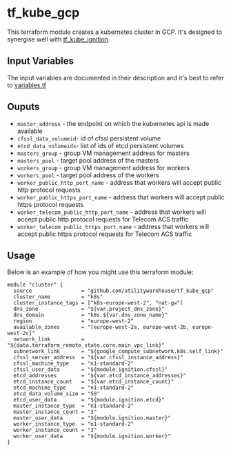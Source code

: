 # tf_kube_gcp

This terraform module creates a kubernetes cluster in GCP. It's designed to synergise well with [tf_kube_ignition](https://github.com/utilitywarehouse/tf_kube_ignition).

## Input Variables

The input variables are documented in their description and it's best to refer to [variables.tf](variables.tf)

## Ouputs

- `master_address` - the endpoint on which the kubernetes api is made available
- `cfssl_data_volumeid`- id of cfssl persistent volume
- `etcd_data_volumeids`- list of ids of etcd persistent volumes
- `masters_group` - group VM management address for masters
- `masters_pool` - target pool address of the masters
- `workers_group` - group VM management address for workers
- `workers_pool` - target pool address of the workers
- `worker_public_http_port_name` - address that workers will accept public http protocol requests
- `worker_public_https_port_name` - address that workers will accept public https protocol requests
- `worker_telecom_public_http_port_name` - address that workers will accept public http protocol requests for Telecom ACS traffic
- `worker_telecom_public_https_port_name` - address that workers will accept public https protocol requests for Telecom ACS traffic

## Usage

Below is an example of how you might use this terraform module:

```hcl
module "cluster" {
  source                = "github.com/utilitywarehouse/tf_kube_gcp"
  cluster_name          = "k8s"
  cluster_instance_tags = ["k8s-europe-west-2", "nat-gw"]
  dns_zone              = "${var.project_dns_zone}"
  dns_domain            = "k8s.${var.dns_zone_name}"
  region                = "europe-west-2"
  available_zones       = "[europe-west-2a, europe-west-2b, europe-west-2c]"
  network_link          = "${data.terraform_remote_state.core.main_vpc_link}"
  subnetwork_link       = "${google_compute_subnetwork.k8s.self_link}"
  cfssl_server_address  = "${var.cfssl_instance_address}"
  cfssl_machine_type    = "n1-standard-2"
  cfssl_user_data       = "${module.ignition.cfssl}"
  etcd_addresses        = "${var.etcd_instance_addresses}"
  etcd_instance_count   = "${var.etcd_instance_count}"
  etcd_machine_type     = "n1-standard-2"
  etcd_data_volume_size = "50"
  etcd_user_data        = "${module.ignition.etcd}"
  master_instance_type  = "n1-standard-2"
  master_instance_count = "3"
  master_user_data      = "${module.ignition.master}"
  worker_instance_type  = "n1-standard-2"
  worker_instance_count = "3"
  worker_user_data      = "${module.ignition.worker}"
}
```

